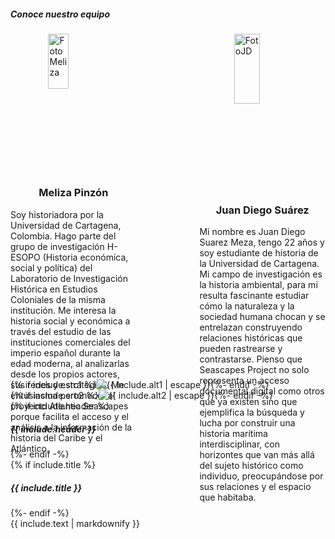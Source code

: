 <div class="card mb-3 feature-w-75 mx-auto">
    <h5 class="card-header">Conoce nuestro equipo</h5><div class="card-body">
        <div class="card-text">
        <div style="display: flex; justify-content: space-between;">
  <div style="width: 40%;">
    <img src="/objects/Fotomeliza.jpeg" alt="FotoMeliza" style="display: block; margin: 0 auto;" width="40%">
    <h3 style="text-align: center;">Meliza Pinzón</h3>
    <p style="text-align: left;">Soy historiadora por la Universidad de Cartagena, Colombia. Hago parte del grupo de investigación H-ESOPO (Historia económica, social y política) del Laboratorio de Investigación Histórica en Estudios Coloniales de la misma institución. Me interesa la historia social y económica a través del estudio de las instituciones comerciales del imperio español durante la edad moderna, al analizarlas desde los propios actores, sus redes y estrategias.  
Me entusiasma pertenecer al proyecto Atlantic Seascapes porque facilita el acceso y el análisis a la información de la historia del Caribe y el Atlántico.</p>
  </div>
  <div style="width: 40%;">
     <img src="/objects/FotoJD.jpeg" alt="FotoJD" style="display: block; margin: 0 auto;" width="45%">
    <h3 style="text-align: center;">Juan Diego Suárez</h3>
    <p style="text-align: left;">Mi nombre es Juan Diego Suarez Meza, tengo 22 años y soy estudiante de historia de la Universidad de Cartagena. Mi campo de investigación es la historia ambiental, para mi resulta fascinante estudiar cómo la naturaleza y la sociedad humana chocan y se entrelazan construyendo relaciones históricas que pueden rastrearse y contrastarse. Pienso que Seascapes Project no solo representa un acceso documental digital como otros que ya existen sino que ejemplifica la búsqueda y lucha por construir una historia marítima interdisciplinar, con horizontes que van más allá del sujeto histórico como individuo, preocupándose por sus relaciones y el espacio que habitaba.</p></div>
    </div>
</div>

</div>

<div class="card mb-3{% if include.float %} feature-float-{{ include.float }}{% endif %}{% if include.width %} feature-w-{{ include.width }}{% endif %}{% if include.centered %} mx-auto{% endif %}">
    <div class="row no-gutters">
        <div class="col-md-6">
            {% if include.src1 %}<img class="card-img-top" src="/objects/Fotomeliza.jpeg" alt="{{ include.alt1 | escape }}">{%- endif -%}
        </div>
        <div class="col-md-6">
            {% if include.src2 %}<img class="card-img-top" src="{{ include.src2 }}" alt="{{ include.alt2 | escape }}">{%- endif -%}
        </div>
    </div>
    {% if include.header %}<h5 class="card-header">{{ include.header }}</h5>{%- endif -%}
    <div class="card-body">
        {% if include.title %}<h5 class="card-title">{{ include.title }}</h5>{%- endif -%}
        <div class="card-text">{{ include.text | markdownify }}</div>
    </div>
</div>
